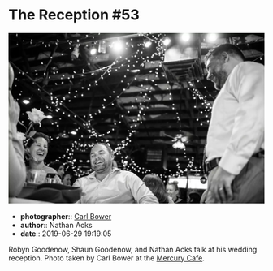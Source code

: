 # The Reception \#53

![Robyn Goodenow, Shaun Goodenow, and Nathan Acks talk](assets/2019-06-29-set-3-the-reception-53.webp)

* **photographer**:: [Carl Bower](https://carlbowerphotos.com)  
* **author**:: Nathan Acks  
* **date**:: 2019-06-29 19:19:05

Robyn Goodenow, Shaun Goodenow, and Nathan Acks talk at his wedding reception. Photo taken by Carl Bower at the [Mercury Cafe](http://mercurycafe.com).
